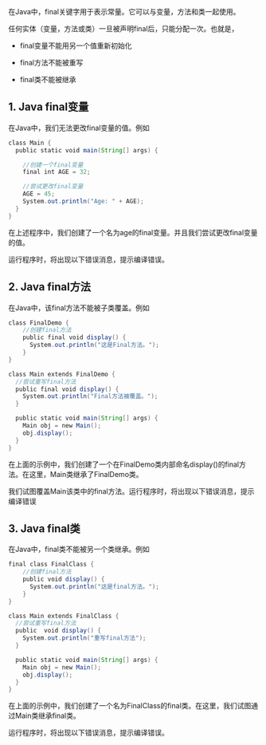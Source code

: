 在Java中，final关键字用于表示常量。它可以与变量，方法和类一起使用。

任何实体（变量，方法或类）一旦被声明final后，只能分配一次。也就是，

- final变量不能用另一个值重新初始化
    
- final方法不能被重写
    
- final类不能被继承

## 1. Java final变量

在Java中，我们无法更改final变量的值。例如
```java
class Main {
  public static void main(String[] args) {

    //创建一个final变量
    final int AGE = 32;

    //尝试更改final变量
    AGE = 45;
    System.out.println("Age: " + AGE);
  }
}
```
在上述程序中，我们创建了一个名为age的final变量。并且我们尝试更改final变量的值。

运行程序时，将出现以下错误消息，提示编译错误。

## 2. Java final方法
在Java中，该final方法不能被子类覆盖。例如
```JAVA
class FinalDemo {
    //创建final方法
    public final void display() {
      System.out.println("这是Final方法。");
    }
}

class Main extends FinalDemo {
  //尝试重写final方法
  public final void display() {
    System.out.println("Final方法被覆盖。");
  }

  public static void main(String[] args) {
    Main obj = new Main();
    obj.display();
  }
}
```
在上面的示例中，我们创建了一个在FinalDemo类内部命名display()的final方法。在这里，Main类继承了FinalDemo类。

我们试图覆盖Main该类中的final方法。运行程序时，将出现以下错误消息，提示编译错误

## 3. Java final类
在Java中，final类不能被另一个类继承。例如
```JAVA
final class FinalClass {
    //创建final方法
    public void display() {
      System.out.println("这是final方法。");
    }
}

class Main extends FinalClass {
  //尝试重写final方法
  public  void display() {
    System.out.println("重写final方法");
  }

  public static void main(String[] args) {
    Main obj = new Main();
    obj.display();
  }
}
```
在上面的示例中，我们创建了一个名为FinalClass的final类。在这里，我们试图通过Main类继承final类。

运行程序时，将出现以下错误消息，提示编译错误。